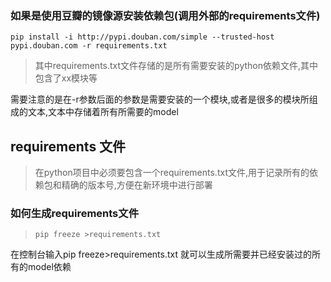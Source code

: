 ### 如果是使用豆瓣的镜像源安装依赖包(调用外部的requirements文件)

`pip install -i http://pypi.douban.com/simple --trusted-host pypi.douban.com -r requirements.txt `

> 其中requirements.txt文件存储的是所有需要安装的python依赖文件,其中包含了xx模块等

需要注意的是在-r参数后面的参数是需要安装的一个模块,或者是很多的模块所组成的文本,文本中存储着所有所需要的model

## requirements 文件

> 在python项目中必须要包含一个requirements.txt文件,用于记录所有的依赖包和精确的版本号,方便在新环境中进行部署



### 如何生成requirements文件

>`pip freeze >requirements.txt`

 在控制台输入pip freeze>requirements.txt 就可以生成所需要并已经安装过的所有的model依赖